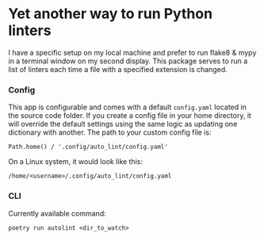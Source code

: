 # Yet another way to run Python linters
I have a specific setup on my local machine and prefer to run flake8 & mypy in a terminal window on my second display. This package serves to run a list of linters each time a file with a specified extension is changed.

### Config
This app is configurable and comes with a default `config.yaml` located in the source code folder. If you create a config file in your home directory, it will override the default settings using the same logic as updating one dictionary with another. The path to your custom config file is:

    Path.home() / '.config/auto_lint/config.yaml'

On a Linux system, it would look like this:

    /home/<username>/.config/auto_lint/config.yaml

### CLI
Currently available command:

    poetry run autolint <dir_to_watch>
